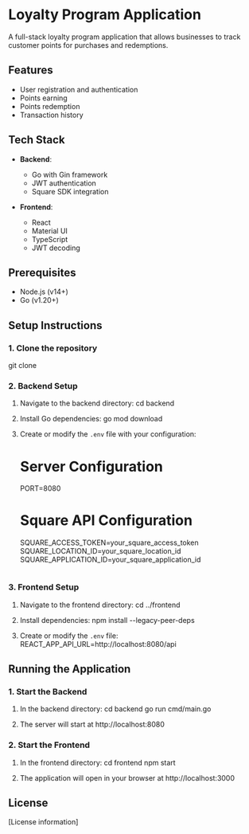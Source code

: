 # Loyalty Program Application

A full-stack loyalty program application that allows businesses to track customer points for purchases and redemptions.

## Features

- User registration and authentication
- Points earning
- Points redemption
- Transaction history

## Tech Stack

- **Backend**:
  - Go with Gin framework
  - JWT authentication
  - Square SDK integration

- **Frontend**:
  - React
  - Material UI
  - TypeScript
  - JWT decoding

## Prerequisites

- Node.js (v14+)
- Go (v1.20+)

## Setup Instructions

### 1. Clone the repository
git clone <repository-url>

### 2. Backend Setup

1. Navigate to the backend directory:
   cd backend

2. Install Go dependencies:
   go mod download

3. Create or modify the `.env` file with your configuration:
   # Server Configuration
   PORT=8080

   # Square API Configuration
   SQUARE_ACCESS_TOKEN=your_square_access_token
   SQUARE_LOCATION_ID=your_square_location_id
   SQUARE_APPLICATION_ID=your_square_application_id
   ```

### 3. Frontend Setup

1. Navigate to the frontend directory:
   cd ../frontend

2. Install dependencies:
   npm install --legacy-peer-deps

3. Create or modify the `.env` file:
   REACT_APP_API_URL=http://localhost:8080/api

## Running the Application

### 1. Start the Backend

1. In the backend directory:
   cd backend
   go run cmd/main.go

2. The server will start at http://localhost:8080

### 2. Start the Frontend

1. In the frontend directory:
   cd frontend
   npm start

2. The application will open in your browser at http://localhost:3000

## License

[License information] 